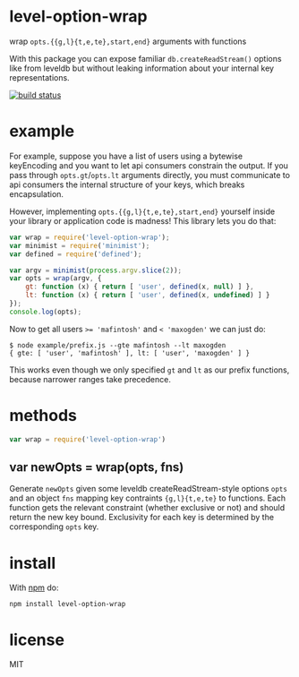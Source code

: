 # level-option-wrap

wrap `opts.{{g,l}{t,e,te},start,end}` arguments with functions

With this package you can expose familiar `db.createReadStream()` options like
from leveldb but without leaking information about your internal key
representations.

[![build status](https://secure.travis-ci.org/substack/level-option-wrap.png)](http://travis-ci.org/substack/level-option-wrap)

# example

For example, suppose you have a list of users using a bytewise keyEncoding and
you want to let api consumers constrain the output. If you pass through
`opts.gt`/`opts.lt` arguments directly, you must communicate to api consumers
the internal structure of your keys, which breaks encapsulation.

However, implementing `opts.{{g,l}{t,e,te},start,end}` yourself inside your library
or application code is madness! This library lets you do that: 

``` js
var wrap = require('level-option-wrap');
var minimist = require('minimist');
var defined = require('defined');

var argv = minimist(process.argv.slice(2));
var opts = wrap(argv, {
    gt: function (x) { return [ 'user', defined(x, null) ] },
    lt: function (x) { return [ 'user', defined(x, undefined) ] }
});
console.log(opts);
```

Now to get all users `>= 'mafintosh'` and `< 'maxogden'` we can just do:

```
$ node example/prefix.js --gte mafintosh --lt maxogden
{ gte: [ 'user', 'mafintosh' ], lt: [ 'user', 'maxogden' ] }
```

This works even though we only specified `gt` and `lt` as our prefix functions,
because narrower ranges take precedence.

# methods

``` js
var wrap = require('level-option-wrap')
```

## var newOpts = wrap(opts, fns)

Generate `newOpts` given some leveldb createReadStream-style options `opts` and
an object `fns` mapping key contraints `{g,l}{t,e,te}` to functions. Each
function gets the relevant constraint (whether exclusive or not) and should
return the new key bound. Exclusivity for each key is determined by the
corresponding `opts` key.

# install

With [npm](https://npmjs.org) do:

```
npm install level-option-wrap
```

# license

MIT
